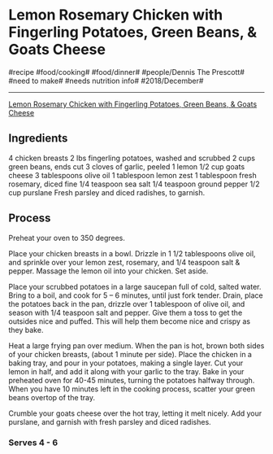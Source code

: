 # Lemon Rosemary Chicken with Fingerling Potatoes, Green Beans, & Goats Cheese
#recipe #food/cooking# #food/dinner# #people/Dennis The Prescott# #need to make# #needs nutrition info# #2018/December#
- - - -
[Lemon Rosemary Chicken with Fingerling Potatoes, Green Beans, & Goats Cheese](https://dennistheprescott.com/2015/09/02/1137/)

## Ingredients
4 chicken breasts
2 lbs fingerling potatoes, washed and scrubbed
2 cups green beans, ends cut
3 cloves of garlic, peeled
1 lemon
1/2 cup goats cheese
3 tablespoons olive oil
1 tablespoon lemon zest
1 tablespoon fresh rosemary, diced fine
1/4 teaspoon sea salt
1/4 teaspoon ground pepper
1/2 cup purslane
Fresh parsley and diced radishes, to garnish.

## Process
Preheat your oven to 350 degrees.

Place your chicken breasts in a bowl. Drizzle in 1 1/2 tablespoons olive oil, and sprinkle over your lemon zest, rosemary, and 1/4 teaspoon salt & pepper. Massage the lemon oil into your chicken. Set aside.

Place your scrubbed potatoes in a large saucepan full of cold, salted water. Bring to a boil, and cook for 5 – 6 minutes, until just fork tender. Drain, place the potatoes back in the pan, drizzle over 1 tablespoon of olive oil, and season with 1/4 teaspoon salt and pepper. Give them a toss to get the outsides nice and puffed. This will help them become nice and crispy as they bake.

Heat a large frying pan over medium. When the pan is hot, brown both sides of your chicken breasts, (about 1 minute per side). Place the chicken in a baking tray, and pour in your potatoes, making a single layer. Cut your lemon in half, and add it along with your garlic to the tray. Bake in your preheated oven for 40-45 minutes, turning the potatoes halfway through. When you have 10 minutes left in the cooking process, scatter your green beans overtop of the tray.

Crumble your goats cheese over the hot tray, letting it melt nicely. Add your purslane, and garnish with fresh parsley and diced radishes.

### Serves 4 - 6